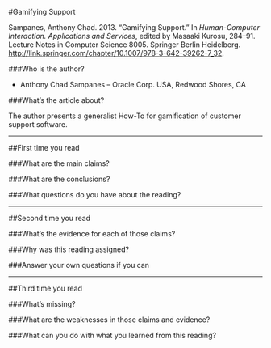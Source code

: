 #Gamifying Support

Sampanes, Anthony Chad. 2013. “Gamifying Support.” In *Human-Computer Interaction. Applications and Services*, edited by Masaaki Kurosu, 284–91. Lecture Notes in Computer Science 8005. Springer Berlin Heidelberg. http://link.springer.com/chapter/10.1007/978-3-642-39262-7_32.

###Who is the author?

* Anthony Chad Sampanes &ndash; Oracle Corp. USA, Redwood Shores, CA

###What’s the article about?

The author presents a generalist How-To for gamification of customer support software.

----
##First time you read

###What are the main claims?

###What are the conclusions?

###What questions do you have about the reading?

----
##Second time you read

###What’s the evidence for each of those claims?

###Why was this reading assigned?

###Answer your own questions if you can

----
##Third time you read

###What’s missing?

###What are the weaknesses in those claims and evidence?

###What can you do with what you learned from this reading?
